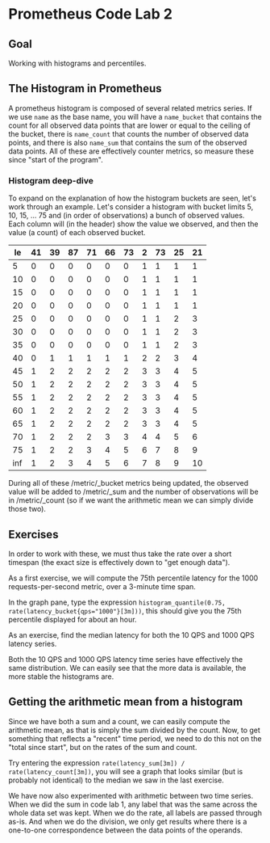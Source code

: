 # Prometheus Code Lab 2

## Goal

Working with histograms and percentiles.

## The Histogram in Prometheus

A prometheus histogram is composed of several related metrics series. If we use `name` as the base name, you will have a `name_bucket` that contains the count for all observed data points that are lower or equal to the ceiling of the bucket, there is `name_count` that counts the number of observed data points, and there is also `name_sum` that contains the sum of the observed data points. All of these are effectively counter metrics, so measure these since "start of the program".

### Histogram deep-dive

To expand on the explanation of how the histogram buckets are seen, let's work through an example. Let's consider a histogram with bucket limits 5, 10, 15, ... 75 and (in order of observations) a bunch of observed values. Each column will (in the header) show the value we observed, and then the value (a count) of each observed bucket.


| le | 41 | 39 | 87 | 71 | 66 | 73 |  2 | 73 | 25 | 21 |
| --- | --- | --- | --- | --- | ---- | --- | --- | --- | --- | --- |
| 5  | 0  | 0  | 0  | 0  | 0  | 0  | 1  | 1  | 1  | 1  |
| 10 | 0  | 0  | 0  | 0  | 0  | 0  | 1  | 1  | 1  | 1  |
| 15 | 0  | 0  | 0  | 0  | 0  | 0  | 1  | 1  | 1  | 1  |
| 20 | 0  | 0  | 0  | 0  | 0  | 0  | 1  | 1  | 1  | 1  |
| 25 | 0  | 0  | 0  | 0  | 0  | 0  | 1  | 1  | 2  | 3  |
| 30 | 0  | 0  | 0  | 0  | 0  | 0  | 1  | 1  | 2  | 3  |
| 35 | 0  | 0  | 0  | 0  | 0  | 0  | 1  | 1  | 2  | 3  |
| 40 | 0  | 1  | 1  | 1  | 1  | 1  | 2  | 2  | 3  | 4  |
| 45 | 1  | 2  | 2  | 2  | 2  | 2  | 3  | 3  | 4  | 5  |
| 50 | 1  | 2  | 2  | 2  | 2  | 2  | 3  | 3  | 4  | 5  |
| 55 | 1  | 2  | 2  | 2  | 2  | 2  | 3  | 3  | 4  | 5  |
| 60 | 1  | 2  | 2  | 2  | 2  | 2  | 3  | 3  | 4  | 5  |
| 65 | 1  | 2  | 2  | 2  | 2  | 2  | 3  | 3  | 4  | 5  |
| 70 | 1  | 2  | 2  | 2  | 3  | 3  | 4  | 4  | 5  | 6  |
| 75 | 1  | 2  | 2  | 3  | 4  | 5  | 6  | 7  | 8  | 9  |
|inf | 1  | 2  | 3  | 4  | 5  | 6  | 7  | 8  | 9  | 10  |


During all of these /metric/_bucket metrics being updated, the observed value will be added to /metric/_sum and the number of observations will be in /metric/_count (so if we want the arithmetic mean we can simply divide those two).

## Exercises

In order to work with these, we must thus take the rate over a short timespan (the exact size is effectively down to "get enough data").

As a first exercise, we will compute the 75th percentile latency for the 1000 requests-per-second metric, over a 3-minute time span.

In the graph pane, type the expression `histogram_quantile(0.75, rate(latency_bucket{qps="1000"}[3m]))`, this should give you the 75th percentile displayed for about an hour.

As an exercise, find the median latency for both the 10 QPS and 1000 QPS latency series.

Both the 10 QPS and 1000 QPS latency time series have effectively the same distribution. We can easily see that the more data is available, the more stable the histograms are.

## Getting the arithmetic mean from a histogram

Since we have both a sum and a count, we can easily compute the arithmetic mean, as that is simply the sum divided by the count. Now, to get something that reflects a "recent" time period, we need to do this not on the "total since start", but on the rates of the sum and count.

Try entering the expression `rate(latency_sum[3m]) / rate(latency_count[3m])`, you will see a graph that looks similar (but is probably not identical) to the median we saw in the last exercise.

We have now also experimented with arithmetic between two time series. When we did the sum in code lab 1, any label that was the same across the whole data set was kept. When we do the rate, all labels are passed through as-is. And when we do the division, we only get results where there is a one-to-one correspondence between the data points of the operands.

